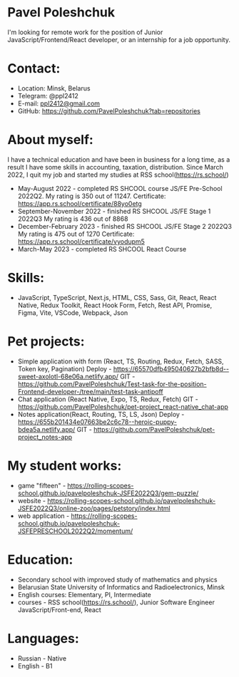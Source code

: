 # Pavel Poleshchuk
I'm looking for remote work for the position of Junior JavaScript/Frontend/React developer, or an internship for a job opportunity.

# Contact:
-	Location: Minsk, Belarus
- Telegram: @ppl2412
-	E-mail: ppl2412@gmail.com
-	GitHub: https://github.com/PavelPoleshchuk?tab=repositories

# About myself:
I have a technical education and have been in business for a long time, as a result I have some skills in accounting, taxation, distribution.
Since March 2022, I quit my job and started my studies at RSS school(https://rs.school/)
- May-August 2022 - completed RS SHCOOL course JS/FE Pre-School 2022Q2. My rating is 350 out of 11247. Certificate: https://app.rs.school/certificate/88yo0etg
- September-November 2022 - finished RS SHCOOL JS/FE Stage 1 2022Q3 My rating is 436 out of 8868
- December-February 2023 - finished RS SHCOOL JS/FE Stage 2 2022Q3 My rating is 475 out of 1270 Certificate: https://app.rs.school/certificate/vyodupm5
- March-May 2023 - completed RS SHCOOL React Course

# Skills:
- JavaScript, TypeScript, Next.js, HTML, CSS, Sass, Git, React, React Native, Redux Toolkit, React Hook Form, Fetch, Rest API, Promise, Figma, Vite, VSCode, Webpack, Json

# Pet projects:
-	Simple application with form (React, TS, Routing, Redux, Fetch, SASS, Token key, Pagination) 
Deploy -  https://65570dfb495040627b2bfb8d--sweet-axolotl-68e06a.netlify.app/ 
GIT -https://github.com/PavelPoleshchuk/Test-task-for-the-position-Frontend-developer-/tree/main/test-task-antipoff
-	Chat application (React Native, Expo, TS, Redux, Fetch)
GIT - https://github.com/PavelPoleshchuk/pet-project_react-native_chat-app
-	Notes application(React, Routing, TS, LS, Json) Deploy - https://655b201434e07663be2c6c78--heroic-puppy-bdea5a.netlify.app/ GIT - https://github.com/PavelPoleshchuk/pet-project_notes-app

# My student works:
- game "fifteen" - https://rolling-scopes-school.github.io/pavelpoleshchuk-JSFE2022Q3/gem-puzzle/
- website - https://rolling-scopes-school.github.io/pavelpoleshchuk-JSFE2022Q3/online-zoo/pages/petstory/index.html
- web application - https://rolling-scopes-school.github.io/pavelpoleshchuk-JSFEPRESCHOOL2022Q2/momentum/

# Education:
- Secondary school with improved study of mathematics and physics
- Belarusian State University of Informatics and Radioelectronics, Minsk
- English courses: Elementary, PI, Intermediate
- courses - RSS school(https://rs.school/), Junior Software Engineer JavaScript/Front-end, React 

# Languages:
- Russian - Native
- English - B1
